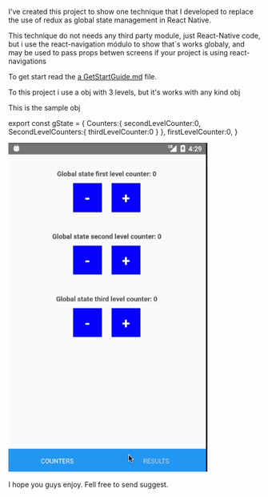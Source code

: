 I've created this project to show one technique that I developed to replace the use of redux as global state management  in React Native.

This technique do not needs any third party module, just React-Native code, but i use the react-navigation módulo to show that`s works globaly, and may be used to pass props betwen screens if your project is using react-navigations 

To get start read the  [a GetStartGuide.md](GetStartGuide.md) file.

To this project i use a obj with 3 levels, but it's works with any kind obj

This is the sample obj

export const gState = {
    Counters:{
        secondLevelCounter:0,
        SecondLevelCounters:{
            thirdLevelCounter:0
        }
    },
    firstLevelCounter:0,
}


![](demo.gif)

I hope you guys enjoy.
Fell free to send suggest.
